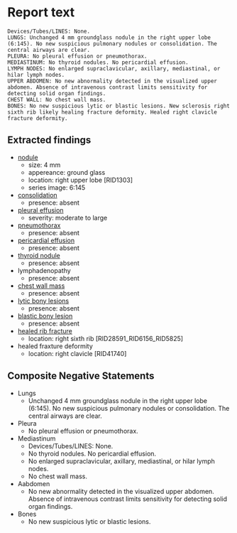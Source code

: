 # Report text

```text
Devices/Tubes/LINES: None.
LUNGS: Unchanged 4 mm groundglass nodule in the right upper lobe (6:145). No new suspicious pulmonary nodules or consolidation. The central airways are clear.
PLEURA: No pleural effusion or pneumothorax.
MEDIASTINUM: No thyroid nodules. No pericardial effusion.
LYMPH NODES: No enlarged supraclavicular, axillary, mediastinal, or hilar lymph nodes.
UPPER ABDOMEN: No new abnormality detected in the visualized upper abdomen. Absence of intravenous contrast limits sensitivity for detecting solid organ findings.
CHEST WALL: No chest wall mass.
BONES: No new suspicious lytic or blastic lesions. New sclerosis right sixth rib likely healing fracture deformity. Healed right clavicle fracture deformity.
```

## Extracted findings

- [nodule](../../definitions/hood/pulmonary-nodule.json)
  - size: 4 mm
  - appereance: ground glass
  - location: right upper lobe \[RID1303\]
  - series image: 6:145
- [consolidation](../../definitions/smartreporting/consolidation.txt)
  - presence: absent
- [pleural effusion](../../definitions/hood/pleural-effusion.json)  
  - severity: moderate to large
- [pneumothorax](../../definitions/hood/pneumothorax.md)
  - presence: absent
- [pericardial effusion](../../definitions/hood/pericardial-effusion.md)
  - presence: absent
- [thyroid nodule](../../definitions/hood/thyroid-nodule.md)
  - presence: absent
- lymphadenopathy
  - presence: absent
- [chest wall mass](../../definitions/nuance/chest_wall_mass.json)  
  - presence: absent
- [lytic bony lesions](../../definitions/hood/lytic-lesion.md)
  - presence: absent
- [blastic bony lesion](../../definitions/hood/sclerotic-lesion.md)
  - presence: absent
- [healed rib fracture](../../definitions/hood/healed-rib-fracture.json)
  - location: right sixth rib \[RID28591_RID6156_RID5825\]
- healed fraxture deformity
  - location: right clavicle \[RID41740\]

## Composite Negative Statements

- Lungs
  - Unchanged 4 mm groundglass nodule in the right upper lobe (6:145). No new suspicious pulmonary nodules or consolidation. The central airways are clear.
- Pleura
  - No pleural effusion or pneumothorax.
- Mediastinum
  - Devices/Tubes/LINES: None.
  - No thyroid nodules. No pericardial effusion.
  - No enlarged supraclavicular, axillary, mediastinal, or hilar lymph nodes.
  - No chest wall mass.
- Aabdomen
  - No new abnormality detected in the visualized upper abdomen. Absence of intravenous contrast limits sensitivity for detecting solid organ findings.
- Bones
  - No new suspicious lytic or blastic lesions.
